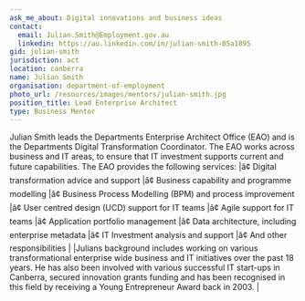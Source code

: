 ```yaml
---
ask_me_about: Digital innovations and business ideas
contact:
  email: Julian.Smith@Employment.gov.au
  linkedin: https://au.linkedin.com/in/julian-smith-05a1895
gid: julian-smith
jurisdiction: act
location: canberra
name: Julian Smith
organisation: department-of-employment
photo_url: /resources/images/mentors/julian-smith.jpg
position_title: Lead Enterprise Architect
type: Business Mentor
---
```


Julian Smith leads the Departments Enterprise Architect Office (EAO) and is the Departments Digital Transformation Coordinator. The EAO works across business and IT areas, to ensure that IT investment supports current and future capabilities. The EAO provides the following services:|â¢	Digital transformation advice and support|â¢	Business capability and programme modelling|â¢	Business Process Modelling (BPM) and process improvement|â¢	User centred design (UCD) support for IT teams|â¢	Agile support for IT teams|â¢	Application portfolio management|â¢	Data architecture, including enterprise metadata|â¢	IT Investment analysis and support|â¢	And other responsibilities||Julians background includes working on various transformational enterprise wide business and IT initiatives over the past 18 years. He has also been involved with various successful IT start-ups in Canberra, secured innovation grants funding and has been recognised in this field by receiving a Young Entrepreneur Award back in 2003. |